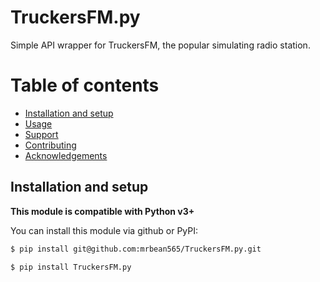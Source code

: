 # TruckersFM.py

Simple API wrapper for TruckersFM, the popular simulating radio station.

# Table of contents
- [Installation and setup](https://github.com/supraaxdd/TruckersMP.py/#installation-and-setup)
- [Usage](https://github.com/supraaxdd/TruckersMP.py/#usage)
- [Support](https://github.com/supraaxdd/TruckersMP.py/#support)
- [Contributing](https://github.com/supraaxdd/TruckersMP.py/#contributing)
- [Acknowledgements](https://github.com/supraaxdd/TruckersMP.py/#acknowledgements)

## Installation and setup

**This module is compatible with Python v3+**

You can install this module via github or PyPI:
```bash
$ pip install git@github.com:mrbean565/TruckersFM.py.git
```

```bash
$ pip install TruckersFM.py
```

